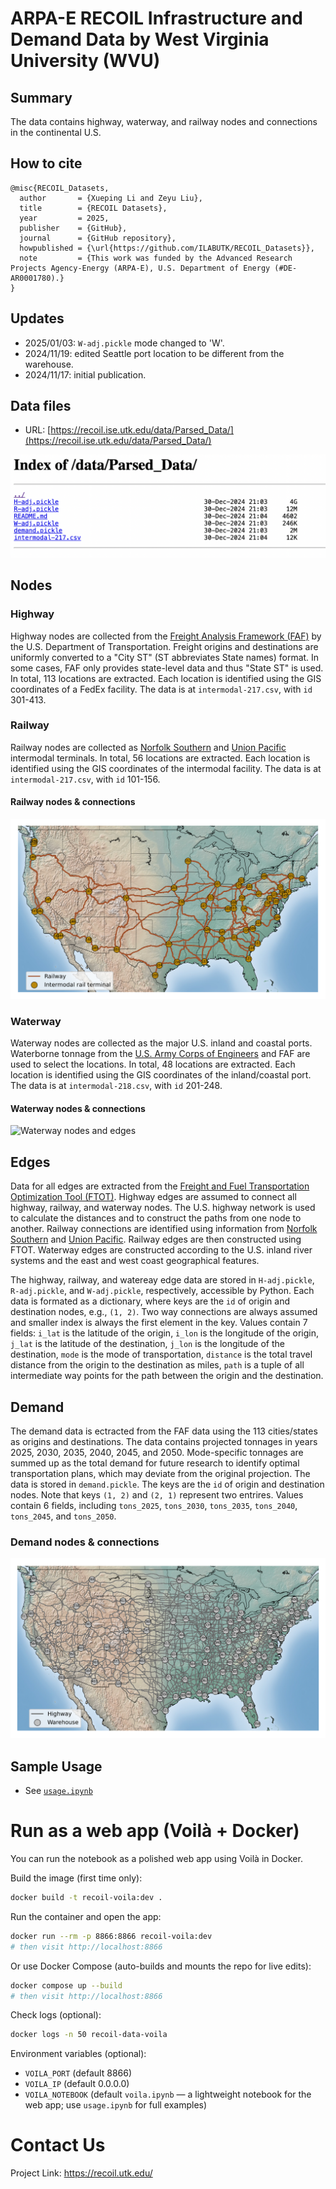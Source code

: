 # ARPA-E RECOIL Infrastructure and Demand Data by West Virginia University (WVU)


## Summary

The data contains highway, waterway, and railway nodes and connections in the continental U.S.
<!-- This initiative aims to transform the U.S. transportation sector, a major contributor to greenhouse gas emissions, by developing a low-carbon intermodal freight system to significantly reduce emissions by 2050. This project focuses on innovative models and logistics to enhance energy efficiency and freight resiliency across waterways, rail, and road networks. To perform the mentioned tasks, the following data sources are required: -->

## How to cite

```
@misc{RECOIL_Datasets,
  author       = {Xueping Li and Zeyu Liu},
  title        = {RECOIL Datasets},
  year         = 2025,
  publisher    = {GitHub},
  journal      = {GitHub repository},
  howpublished = {\url{https://github.com/ILABUTK/RECOIL_Datasets}},
  note         = {This work was funded by the Advanced Research Projects Agency-Energy (ARPA-E), U.S. Department of Energy (#DE-AR0001780).}
}
```

## Updates

- 2025/01/03: `W-adj.pickle` mode changed to 'W'.
- 2024/11/19: edited Seattle port location to be different from the warehouse.
- 2024/11/17: initial publication.

    
## Data files

- URL: [https://recoil.ise.utk.edu/data/Parsed_Data/](https://recoil.ise.utk.edu/data/Parsed_Data/)

![List of Datafiles](images/datafile_list.png)

## Nodes

### Highway

Highway nodes are collected from the [Freight Analysis Framework (FAF)](https://www.bts.gov/faf) by the U.S. Department of Transportation. Freight origins and destinations are uniformly converted to a "City ST" (ST abbreviates State names) format. In some cases, FAF only provides state-level data and thus "State ST" is used. In total, 113 locations are extracted. Each location is identified using the GIS coordinates of a FedEx facility. The data is at `intermodal-217.csv`, with `id` 301-413.

### Railway

Railway nodes are collected as [Norfolk Southern](https://www.norfolksouthern.com/en/ship-by-rail/our-rail-network/intermodal-terminals-schedules) and [Union Pacific](https://www.up.com/customers/premium/intmap/) intermodal terminals. In total, 56 locations are extracted. Each location is identified using the GIS coordinates of the intermodal facility. The data is at `intermodal-217.csv`, with `id` 101-156.

#### Railway nodes & connections

![Railway nodes and edges](images/R.png)

### Waterway

Waterway nodes are collected as the major U.S. inland and coastal ports. Waterborne tonnage from the [U.S. Army Corps of Engineers](https://usace.contentdm.oclc.org/digital/collection/p16021coll2/id/6753/) and FAF are used to select the locations. In total, 48 locations are extracted. Each location is identified using the GIS coordinates of the inland/coastal port. The data is at `intermodal-218.csv`, with `id` 201-248.

#### Waterway nodes & connections

![Waterway nodes and edges](images/W.png)

## Edges

Data for all edges are extracted from the [Freight and Fuel Transportation Optimization Tool (FTOT)](https://volpeusdot.github.io/FTOT-Public/). Highway edges are assumed to connect all highway, railway, and waterway nodes. The U.S. highway network is used to calculate the distances and to construct the paths from one node to another. Railway connections are identified using information from [Norfolk Southern](https://www.norfolksouthern.com/en/ship-by-rail/our-rail-network/intermodal-terminals-schedules) and [Union Pacific](https://www.up.com/customers/premium/intmap/). Railway edges are then constructed using FTOT. Waterway edges are constructed according to the U.S. inland river systems and the east and west coast geographical features.

The highway, railway, and watereay edge data are stored in `H-adj.pickle`, `R-adj.pickle`, and `W-adj.pickle`, respectively, accessible by Python. Each data is formated as a dictionary, where keys are the `id` of origin and destination nodes, e.g., `(1, 2)`. Two way connections are always assumed and smaller index is always the first element in the key. Values contain 7 fields: `i_lat` is the latitude of the origin, `i_lon` is the longitude of the origin, `j_lat` is the latitude of the destination, `j_lon` is the longitude of the destination, `mode` is the mode of transportation, `distance` is the total travel distance from the origin to the destination as miles, `path` is a tuple of all intermediate way points for the path between the origin and the destination.
    

## Demand

The demand data is ectracted from the FAF data using the 113 cities/states as origins and destinations. The data contains projected tonnages in years 2025, 2030, 2035, 2040, 2045, and 2050. Mode-specific tonnages are summed up as the total demand for future research to identify optimal transportation plans, which may deviate from the original projection. The data is stored in `demand.pickle`. The keys are the `id` of origin and destination nodes. Note that keys `(1, 2)` and `(2, 1)` represent two entrires. Values contain 6 fields, including `tons_2025`, `tons_2030`, `tons_2035`, `tons_2040`, `tons_2045`, and `tons_2050`.

### Demand nodes & connections

![Highway nodes](images/H.png)

## Sample Usage 

- See [`usage.ipynb`](usage.ipynb)

# Run as a web app (Voilà + Docker)

You can run the notebook as a polished web app using Voilà in Docker.

Build the image (first time only):

```bash
docker build -t recoil-voila:dev .
```

Run the container and open the app:

```bash
docker run --rm -p 8866:8866 recoil-voila:dev
# then visit http://localhost:8866
```

Or use Docker Compose (auto-builds and mounts the repo for live edits):

```bash
docker compose up --build
# then visit http://localhost:8866
```

Check logs (optional):

```bash
docker logs -n 50 recoil-data-voila
```

Environment variables (optional):

- `VOILA_PORT` (default 8866)
- `VOILA_IP` (default 0.0.0.0)
- `VOILA_NOTEBOOK` (default `voila.ipynb` — a lightweight notebook for the web app; use `usage.ipynb` for full examples)

# Contact Us

Project Link: <a href="https://recoil.utk.edu/">https://recoil.utk.edu/</a>


